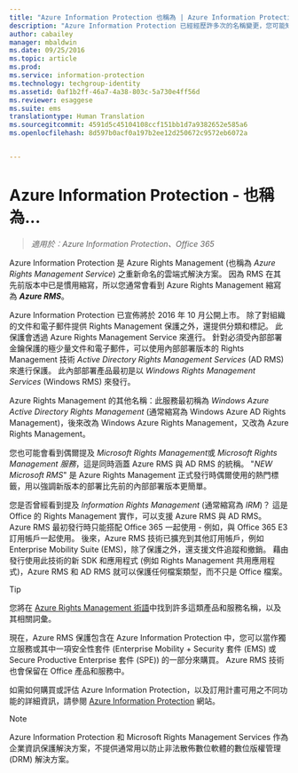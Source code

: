 ```yaml
---
title: "Azure Information Protection 也稱為 | Azure Information Protection"
description: "Azure Information Protection 已經經歷許多次的名稱變更，您可能知道它先前的名稱。"
author: cabailey
manager: mbaldwin
ms.date: 09/25/2016
ms.topic: article
ms.prod: 
ms.service: information-protection
ms.technology: techgroup-identity
ms.assetid: 0af1b2ff-46a7-4a38-803c-5a730e4ff56d
ms.reviewer: esaggese
ms.suite: ems
translationtype: Human Translation
ms.sourcegitcommit: 4591d5c45104108ccf151bb1d7a9382652e585a6
ms.openlocfilehash: 8d597b0acf0a197b2ee12d250672c9572eb6072a


---
```



# Azure Information Protection - 也稱為...

>*適用於︰Azure Information Protection、Office 365*

Azure Information Protection 是 Azure Rights Management (也稱為 *Azure Rights Management Service*) 之重新命名的雲端式解決方案。 因為 RMS 在其先前版本中已是慣用縮寫，所以您通常會看到 Azure Rights Management 縮寫為 ***Azure RMS***。

Azure Information Protection 已宣佈將於 2016 年 10 月公開上市。 除了對組織的文件和電子郵件提供 Rights Management 保護之外，還提供分類和標記。 此保護會透過 Azure Rights Management Service 來進行。 針對必須受內部部署金鑰保護的極少量文件和電子郵件，可以使用內部部署版本的 Rights Management 技術 *Active Directory Rights Management Services* (AD RMS) 來進行保護。 此內部部署產品最初是以 *Windows Rights Management Services* (Windows RMS) 來發行。

Azure Rights Management 的其他名稱：此服務最初稱為 *Windows Azure Active Directory Rights Management* (通常縮寫為 Windows Azure AD Rights Management)，後來改為 Windows Azure Rights Management，又改為 Azure Rights Management。

您也可能會看到偶爾提及 *Microsoft Rights Management*或 *Microsoft Rights Management 服務*，這是同時涵蓋 Azure RMS 與 AD RMS 的統稱。  "*NEW Microsoft RMS*" 是 Azure Rights Management 正式發行時偶爾使用的熱門標籤，用以強調新版本的部署比先前的內部部署版本更簡單。

您是否曾經看到提及 *Information Rights Management* (通常縮寫為 *IRM*)？ 這是 Office 的 Rights Management 實作，可以支援 Azure RMS 與 AD RMS。 Azure RMS 最初發行時只能搭配 Office 365 一起使用 - 例如，與 Office 365 E3 訂用帳戶一起使用。 後來，Azure RMS 技術已擴充到其他訂用帳戶，例如 Enterprise Mobility Suite (EMS)，除了保護之外，還支援文件追蹤和撤銷。 藉由發行使用此技術的新 SDK 和應用程式 (例如 Rights Management 共用應用程式)，Azure RMS 和 AD RMS 就可以保護任何檔案類型，而不只是 Office 檔案。 

> [!TIP]
> 您將在 [Azure Rights Management 術語](../get-started/terminology.md)中找到許多這類產品和服務名稱，以及其相關詞彙。

現在，Azure RMS 保護包含在 Azure Information Protection 中，您可以當作獨立服務或其中一項安全性套件 (Enterprise Mobility + Security 套件 (EMS) 或 Secure Productive Enterprise 套件 (SPE)) 的一部分來購買。 Azure RMS 技術也會保留在 Office 產品和服務中。

如需如何購買或評估 Azure Information Protection，以及訂用計畫可用之不同功能的詳細資訊，請參閱 [Azure Information Protection](https://www.microsoft.com/en-us/cloud-platform/azure-information-protection) 網站。

> [!NOTE]
> Azure Information Protection 和 Microsoft Rights Management Services 作為企業資訊保護解決方案，不提供通常用以防止非法散佈數位軟體的數位版權管理 (DRM) 解決方案。 




<!--HONumber=Oct16_HO4-->


